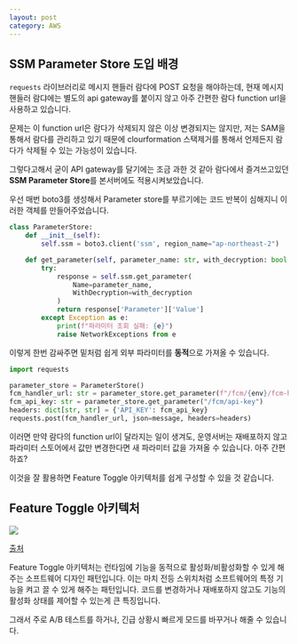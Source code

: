 ```yaml
---
layout: post
category: AWS
---
```


## SSM Parameter Store 도입 배경

`requests` 라이브러리로 메시지 핸들러 람다에 POST 요청을 해야하는데, 현재 메시지 핸들러 람댜에는 별도의 api gateway를 붙이지 않고 아주 간편한 람다 function url을 사용하고 있습니다.  

문제는 이 function url은 람다가 삭제되지 않은 이상 변경되지는 않지만, 저는 SAM을 통해서 람다를 관리하고 있기 때문에  clourformation 스택제거를 통해서 언제든지 람다가 삭제될 수 있는 가능성이 있습니다.

그렇다고해서 굳이 API gateway를 달기에는 조금 과한 것 같아 람다에서 즐겨쓰고있던 **SSM Parameter Store**를 본서버에도 적용시켜보았습니다.

우선 매번 boto3를 생성해서 Parameter store를 부르기에는 코드 반복이 심해지니 이러한 객체를 만들어주었습니다.

```python
class ParameterStore:
    def __init__(self):
        self.ssm = boto3.client('ssm', region_name="ap-northeast-2")

    def get_parameter(self, parameter_name: str, with_decryption: bool = False) -> str:
        try:
            response = self.ssm.get_parameter(
                Name=parameter_name,
                WithDecryption=with_decryption
            )
            return response['Parameter']['Value']
        except Exception as e:
            print(f"파라미터 조회 실패: {e}")
            raise NetworkExceptions from e
```

이렇게 한번 감싸주면 밑처럼 쉽게 외부 파라미터를 **동적**으로 가져올 수 있습니다.

```python
import requests

parameter_store = ParameterStore()
fcm_handler_url: str = parameter_store.get_parameter(f"/fcm/{env}/fcm-handler-url")
fcm_api_key: str = parameter_store.get_parameter("/fcm/api-key")
headers: dict[str, str] = {'API_KEY': fcm_api_key}
requests.post(fcm_handler_url, json=message, headers=headers)
```

이러면 만약 람다의 function url이 달라지는 일이 생겨도, 운영서버는 재배포하지 않고 파라미터 스토어에서 값만 변경한다면 새 파라미터 값을 가져올 수 있습니다. 아주 간편하죠?

이것을 잘 활용하면 Feature Toggle 아키텍처를 쉽게 구성할 수 있을 것 같습니다.

## Feature Toggle 아키텍처

![](https://wac-cdn.atlassian.com/dam/jcr:80a24946-caab-4ab8-8ab2-a8e585fac839/Feature-Flags-Partners-14Feb2023-Diagram-Under300k.svg?cdnVersion=2532)

[출처](https://www.atlassian.com/solutions/devops/integrations/feature-flags)

Feature Toggle 아키텍처는 런타임에 기능을 동적으로 활성화/비활성화할 수 있게 해주는 소프트웨어 디자인 패턴입니다. 이는 마치 전등 스위치처럼 소프트웨어의 특정 기능을 켜고 끌 수 있게 해주는 패턴입니다. 코드를 변경하거나 재배포하지 않고도 기능의 활성화 상태를 제어할 수 있는게 큰 특징입니다.

그래서 주로 A/B 테스트를 하거나, 긴급 상황시 빠르게 모드를 바꾸거나 해줄 수 있습니다.